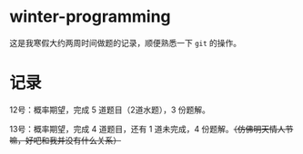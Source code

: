# winter-programming

这是我寒假大约两周时间做题的记录，顺便熟悉一下 `git` 的操作。

# 记录

12号：概率期望，完成 5 道题目（2道水题），3 份题解。

13号：概率期望，完成 4 道题目，还有 1 道未完成，4 份题解。~~（仿佛明天情人节嘛，好吧和我并没有什么关系）~~
